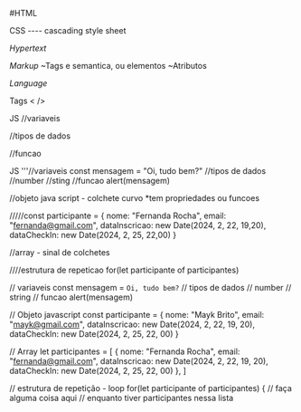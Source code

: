#HTML

CSS ---- cascading style sheet

*Hypertext*

*Markup*
~Tags e semantica, ou elementos
~Atributos

*Language*

Tags < />

JS
//variaveis 

//tipos de dados

//funcao

JS
'''//variaveis 
const mensagem = "Oi, tudo bem?"
//tipos de dados
 //number
 //sting
//funcao
alert(mensagem)

//objeto java script - colchete curvo
*tem propriedades ou funcoes

/////const participante = {
  nome: "Fernanda Rocha",
  email: "fernanda@gmail.com",
  dataInscricao: new Date(2024, 2, 22, 19,20),
  dataCheckIn: new Date(2024, 2, 25, 22,00)
} 

//array - sinal de colchetes

////estrutura de repeticao
for(let participante of participantes) 

// variaveis
const mensagem = `Oi, tudo bem?`
// tipos de dados
  // number
  // string
// funcao
alert(mensagem)

// Objeto javascript
const participante = {
  nome: "Mayk Brito",
  email: "mayk@gmail.com",
  dataInscricao: new Date(2024, 2, 22, 19, 20),
  dataCheckIn: new Date(2024, 2, 25, 22, 00)
}

// Array
let participantes = [
  {
    nome: "Fernanda Rocha",
    email: "fernanda@gmail.com",
    dataInscricao: new Date(2024, 2, 22, 19, 20),
    dataCheckIn: new Date(2024, 2, 25, 22, 00)
  },
]

// estrutura de repetição - loop
for(let participante of participantes) {
  // faça alguma coisa aqui
  // enquanto tiver participantes nessa lista




